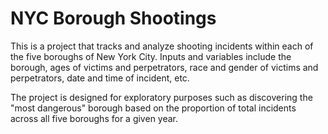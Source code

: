 # NYC Borough Shootings
This is a project that tracks and analyze shooting incidents within each of the five boroughs of New York City. Inputs and variables include the borough, ages of victims and perpetrators, race and gender of victims and perpetrators, date and time of incident, etc.

The project is designed for exploratory purposes such as discovering the "most dangerous" borough based on the proportion of total incidents across all five boroughs for a given year.
